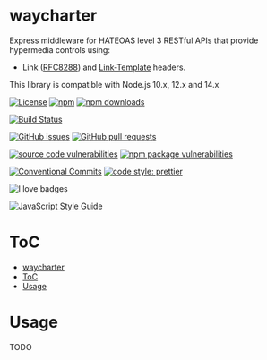 # waycharter

Express middleware for HATEOAS level 3 RESTful APIs that provide hypermedia controls using:
  - Link ([RFC8288](https://tools.ietf.org/html/rfc8288)) and [Link-Template](https://mnot.github.io/I-D/link-template/) headers.

This library is compatible with Node.js 10.x, 12.x and 14.x

[![License](https://img.shields.io/github/license/mountain-pass/waycharter?logo=apache)](https://github.com/mountain-pass/waycharter/blob/master/LICENSE) [![npm](https://img.shields.io/npm/v/@mountainpass/waycharter?logo=npm)](https://www.npmjs.com/package/@mountainpass/waycharter) [![npm downloads](https://img.shields.io/npm/dm/@mountainpass/waycharter?logo=npm)](https://www.npmjs.com/package/@mountainpass/waycharter)

[![Build Status](https://img.shields.io/github/workflow/status/mountain-pass/waycharter/Build?logo=github)](https://github.com/mountain-pass/waycharter/actions?query=workflow%3ABuild)

[![GitHub issues](https://img.shields.io/github/issues/mountain-pass/waycharter?logo=github)](https://github.com/mountain-pass/waycharter/issues) [![GitHub pull requests](https://img.shields.io/github/issues-pr/mountain-pass/waycharter?logo=github)](https://github.com/mountain-pass/waycharter/pulls)

<!-- [![Quality](https://img.shields.io/codacy/grade/940768d54f7545f7b42f89b26c23c751?logo=codacy)](https://www.codacy.com/gh/mountain-pass/waycharter/dashboard?utm_source=github.com&amp;utm_medium=referral&amp;utm_content=mountain-pass/waycharter&amp;utm_campaign=Badge_Grade) [![Coverage](https://img.shields.io/codacy/coverage/940768d54f7545f7b42f89b26c23c751?logo=codacy)](https://www.codacy.com/gh/mountain-pass/waycharter/dashboard?utm_source=github.com&utm_medium=referral&utm_content=mountain-pass/waycharter&utm_campaign=Badge_Coverage) -->

[![source code vulnerabilities](https://img.shields.io/snyk/vulnerabilities/github/mountain-pass/waycharter?label=source%20code%20vulnerabilities&logo=snyk)](https://snyk.io/test/github/mountain-pass/waycharter) [![npm package vulnerabilities](https://img.shields.io/snyk/vulnerabilities/npm/@mountainpass/waycharter@2.0.3?label=npm%20package%20vulnerabilties&logo=snyk)](https://snyk.io/test/npm/@mountainpass/waycharter/2.0.3)


[![Conventional Commits](https://img.shields.io/badge/Conventional%20Commits-1.0.0-yellow.svg)](https://conventionalcommits.org) [![code style: prettier](https://img.shields.io/badge/code_style-prettier-ff69b4.svg)](https://github.com/prettier/prettier)

![I love badges](https://img.shields.io/badge/%E2%99%A5%20i%20love-%20badges-green?logo=heart)

[![JavaScript Style Guide](https://cdn.rawgit.com/standard/standard/master/badge.svg)](https://github.com/standard/standard)
# ToC

- [waycharter](#waycharter)
- [ToC](#toc)
- [Usage](#usage)


# Usage

TODO


